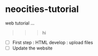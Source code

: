 # neocities-tutorial
web tutorial
...
>>>hi
- [ ] First step
: HTML develop
: upload files
- [ ] Update the website
